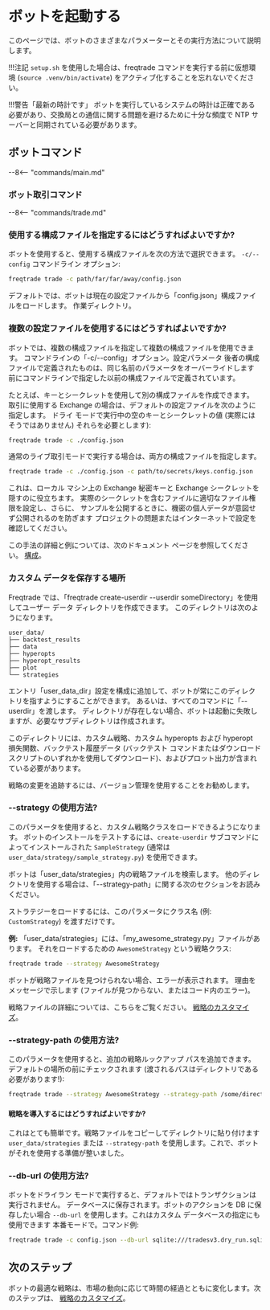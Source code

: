 # ボットを起動する

このページでは、ボットのさまざまなパラメーターとその実行方法について説明します。

!!!注記
    `setup.sh` を使用した場合は、freqtrade コマンドを実行する前に仮想環境 (`source .venv/bin/activate`) をアクティブ化することを忘れないでください。

!!!警告「最新の時計です」
    ボットを実行しているシステムの時計は正確である必要があり、交換局との通信に関する問題を避けるために十分な頻度で NTP サーバーと同期されている必要があります。

## ボットコマンド

--8<-- "commands/main.md"

### ボット取引コマンド

--8<-- "commands/trade.md"

### 使用する構成ファイルを指定するにはどうすればよいですか?

ボットを使用すると、使用する構成ファイルを次の方法で選択できます。
`-c/--config` コマンドライン オプション:
```bash
freqtrade trade -c path/far/far/away/config.json
```
デフォルトでは、ボットは現在の設定ファイルから「config.json」構成ファイルをロードします。
作業ディレクトリ。

### 複数の設定ファイルを使用するにはどうすればよいですか?

ボットでは、複数の構成ファイルを指定して複数の構成ファイルを使用できます。
コマンドラインの「-c/--config」オプション。設定パラメータ
後者の構成ファイルで定義されたものは、同じ名前のパラメータをオーバーライドします
前にコマンドラインで指定した以前の構成ファイルで定義されています。

たとえば、キーとシークレットを使用して別の構成ファイルを作成できます。
取引に使用する Exchange の場合は、デフォルトの設定ファイルを次のように指定します。
ドライ モードで実行中の空のキーとシークレットの値 (実際にはそうではありません)
それらを必要とします):
```bash
freqtrade trade -c ./config.json
```
通常のライブ取引モードで実行する場合は、両方の構成ファイルを指定します。
```bash
freqtrade trade -c ./config.json -c path/to/secrets/keys.config.json
```
これは、ローカル マシン上の Exchange 秘密キーと Exchange シークレットを隠すのに役立ちます。
実際のシークレットを含むファイルに適切なファイル権限を設定し、さらに、
サンプルを公開するときに、機密の個人データが意図せず公開されるのを防ぎます
プロジェクトの問題またはインターネットで設定を確認してください。

この手法の詳細と例については、次のドキュメント ページを参照してください。
[構成](configuration.md)。

### カスタム データを保存する場所

Freqtrade では、「freqtrade create-userdir --userdir someDirectory」を使用してユーザー データ ディレクトリを作成できます。
このディレクトリは次のようになります。
```
user_data/
├── backtest_results
├── data
├── hyperopts
├── hyperopt_results
├── plot
└── strategies
```
エントリ「user_data_dir」設定を構成に追加して、ボットが常にこのディレクトリを指すようにすることができます。
あるいは、すべてのコマンドに「--userdir」を渡します。
ディレクトリが存在しない場合、ボットは起動に失敗しますが、必要なサブディレクトリは作成されます。

このディレクトリには、カスタム戦略、カスタム hyperopts および hyperopt 損失関数、バックテスト履歴データ (バックテスト コマンドまたはダウンロード スクリプトのいずれかを使用してダウンロード)、およびプロット出力が含まれている必要があります。

戦略の変更を追跡するには、バージョン管理を使用することをお勧めします。

### **--strategy** の使用方法?

このパラメータを使用すると、カスタム戦略クラスをロードできるようになります。
ボットのインストールをテストするには、`create-userdir` サブコマンドによってインストールされた `SampleStrategy` (通常は `user_data/strategy/sample_strategy.py`) を使用できます。

ボットは「user_data/strategies」内の戦略ファイルを検索します。
他のディレクトリを使用する場合は、「--strategy-path」に関する次のセクションをお読みください。

ストラテジーをロードするには、このパラメータにクラス名 (例: `CustomStrategy`) を渡すだけです。

**例:**
「user_data/strategies」には、「my_awesome_strategy.py」ファイルがあります。
それをロードするための `AwesomeStrategy` という戦略クラス:
```bash
freqtrade trade --strategy AwesomeStrategy
```
ボットが戦略ファイルを見つけられない場合、エラーが表示されます。
理由をメッセージで示します (ファイルが見つからない、またはコード内のエラー)。

戦略ファイルの詳細については、こちらをご覧ください。
[戦略のカスタマイズ](strategy-customization.md)。

### **--strategy-path** の使用方法?

このパラメータを使用すると、追加の戦略ルックアップ パスを追加できます。
デフォルトの場所の前にチェックされます (渡されるパスはディレクトリである必要があります!):
```bash
freqtrade trade --strategy AwesomeStrategy --strategy-path /some/directory
```
#### 戦略を導入するにはどうすればよいですか?

これはとても簡単です。戦略ファイルをコピーしてディレクトリに貼り付けます
`user_data/strategies` または `--strategy-path` を使用します。これで、ボットがそれを使用する準備が整いました。

### **--db-url** の使用方法?

ボットをドライラン モードで実行すると、デフォルトではトランザクションは実行されません。
データベースに保存されます。ボットのアクションを DB に保存したい場合
`--db-url` を使用します。これはカスタム データベースの指定にも使用できます
本番モードで。コマンド例:
```bash
freqtrade trade -c config.json --db-url sqlite:///tradesv3.dry_run.sqlite
```
## 次のステップ

ボットの最適な戦略は、市場の動向に応じて時間の経過とともに変化します。次のステップは、
[戦略のカスタマイズ](strategy-customization.md)。
